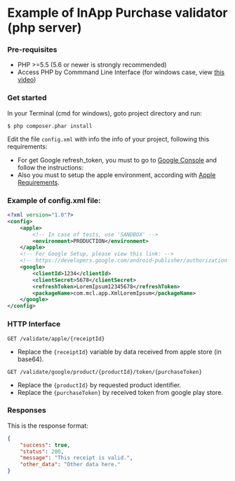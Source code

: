 # Example of InApp Purchase validator (php server)

### Pre-requisites
 - PHP >=5.5 (5.6 or newer is strongly recommended)
 - Access PHP by Commmand Line Interface (for windows case, view [this video](https://www.youtube.com/watch?v=jB5TvzzggWw))
 
### Get started

In your Terminal (cmd for windows), goto project directory and run:

```
$ php composer.phar install
```

Edit the file `config.xml` with info the info of your project, following this requirements:

 - For get Google refresh_token, you must to go to [Google Console](https://developers.google.com/android-publisher/authorization) and follow the instructions:
 - Also you must to setup the apple environment, according with [Apple Requirements](https://developer.apple.com/library/ios/releasenotes/General/ValidateAppStoreReceipt/Chapters/ValidateRemotely.html).

### Example of config.xml file:

```xml
<?xml version="1.0"?>
<config>
	<apple>
		<!-- In case of tests, use 'SANDBOX' -->
		<environment>PRODUCTION</environment>
	</apple>
	<!-- For Google Setup, please view this link: -->
	<!-- https://developers.google.com/android-publisher/authorization -->
	<google>
		<clientId>1234</clientId>
		<clientSecret>5678</clientSecret>
		<refreshToken>LoremIpsum12345678</refreshToken>
		<packageName>com.mcl.app.XmlLoremIpsum</packageName>
	</google>
</config>
```
 
### HTTP Interface
 
```
GET /validate/apple/{receiptId}
```
 - Replace the `{receiptId}` variable by data received from apple store (in base64).
 
 ```
GET /validate/google/product/{productId}/token/{purchaseToken}
```
 - Replace the `{productId}` by requested product identifier.
 - Replace the `{purchaseToken}` by received token from google play store.
 
 
### Responses

This is the response format:

```json
{
 	"success": true,
    "status": 200,
    "message": "This receipt is valid.",
    "other_data": "Other data here."
}
```